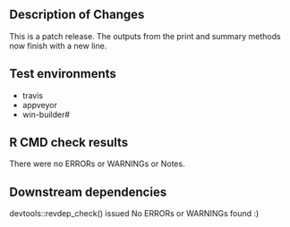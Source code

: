## Description of Changes

This is a patch release. The outputs from the print and summary methods now finish with a new line.

## Test environments
* travis
* appveyor
* win-builder#


## R CMD check results
There were no ERRORs or WARNINGs or Notes. 


## Downstream dependencies
devtools::revdep_check()  issued No ERRORs or WARNINGs found :)

